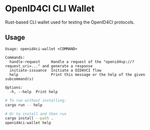 # OpenID4CI CLI Wallet

Rust-based CLI wallet used for testing the OpenID4CI protocols.

## Usage

```
Usage: openid4ci-wallet <COMMAND>

Commands:
  handle-request     Handle a request of the "openid4vp://?request_uri=..." and generate a response
  initiate-issuance  Initiate a OID4VCI flow
  help               Print this message or the help of the given subcommand(s)

Options:
  -h, --help  Print help
```

```bash
# To run without installing:
cargo run -- help

# Or to install and then run
cargo install --path .
openid4ci-wallet help
```
